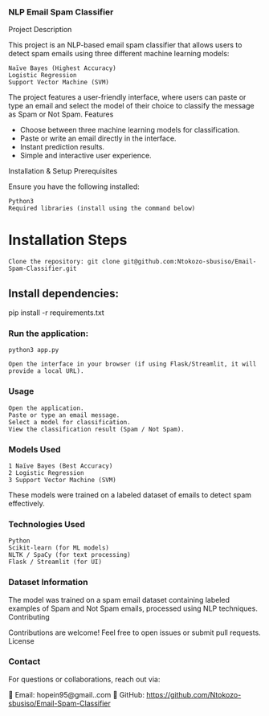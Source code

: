 ### NLP Email Spam Classifier
Project Description

This project is an NLP-based email spam classifier that allows users to detect spam emails using three different machine learning models:

    Naïve Bayes (Highest Accuracy)
    Logistic Regression
    Support Vector Machine (SVM)

The project features a user-friendly interface, where users can paste or type an email and select the model of their choice to classify the message as Spam or Not Spam.
Features

- Choose between three machine learning models for classification.
- Paste or write an email directly in the interface.
- Instant prediction results.
- Simple and interactive user experience.

Installation & Setup
Prerequisites

Ensure you have the following installed:

    Python3
    Required libraries (install using the command below)

# Installation Steps

    Clone the repository: git clone git@github.com:Ntokozo-sbusiso/Email-Spam-Classifier.git



## Install dependencies:

pip install -r requirements.txt

### Run the application:

    python3 app.py

    Open the interface in your browser (if using Flask/Streamlit, it will provide a local URL).

### Usage

    Open the application.
    Paste or type an email message.
    Select a model for classification.
    View the classification result (Spam / Not Spam).

### Models Used

    1 Naïve Bayes (Best Accuracy)
    2 Logistic Regression
    3 Support Vector Machine (SVM)

These models were trained on a labeled dataset of emails to detect spam effectively.
### Technologies Used

    Python
    Scikit-learn (for ML models)
    NLTK / SpaCy (for text processing)
    Flask / Streamlit (for UI)

### Dataset Information

The model was trained on a spam email dataset containing labeled examples of Spam and Not Spam emails, processed using NLP techniques.
Contributing

Contributions are welcome! Feel free to open issues or submit pull requests.
License


### Contact

For questions or collaborations, reach out via:

📧 Email: hopein95@gmail..com
🔗 GitHub: https://github.com/Ntokozo-sbusiso/Email-Spam-Classifier
